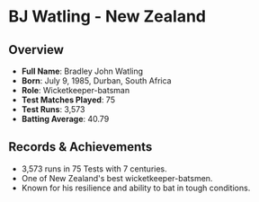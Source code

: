# BJ Watling - New Zealand

## Overview
- **Full Name**: Bradley John Watling
- **Born**: July 9, 1985, Durban, South Africa
- **Role**: Wicketkeeper-batsman
- **Test Matches Played**: 75
- **Test Runs**: 3,573
- **Batting Average**: 40.79

## Records & Achievements
- 3,573 runs in 75 Tests with 7 centuries.
- One of New Zealand's best wicketkeeper-batsmen.
- Known for his resilience and ability to bat in tough conditions.
